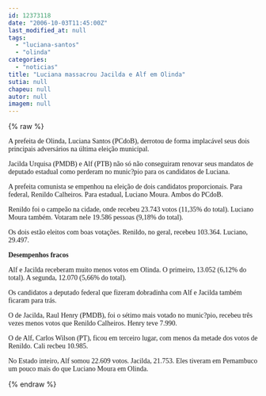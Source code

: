 ```yaml
---
id: 12373118
date: "2006-10-03T11:45:00Z"
last_modified_at: null
tags:
  - "luciana-santos"
  - "olinda"
categories:
  - "noticias"
title: "Luciana massacrou Jacilda e Alf em Olinda"
sutia: null
chapeu: null
autor: null
imagem: null
---
```

{% raw %}
<p><P><FONT face=Verdana>A prefeita de Olinda, Luciana Santos (PCdoB), derrotou de forma implacável seus dois principais adversários na última eleição municipal.</FONT></P></p>
<p><P><FONT face=Verdana>Jacilda Urquisa (PMDB) e Alf (PTB) não só não conseguiram renovar seus mandatos de deputado estadual como perderam no munic?pio para os candidatos de Luciana.</FONT></P></p>
<p><P><FONT face=Verdana>A prefeita comunista se empenhou na eleição de dois candidatos proporcionais. Para federal, Renildo Calheiros. Para estadual, Luciano Moura. Ambos do PCdoB.</FONT></P></p>
<p><P><FONT face=Verdana>Renildo foi o campeão na cidade, onde recebeu 23.743 votos (11,35% do total). Luciano Moura também. Votaram nele 19.586 pessoas (9,18% do total).</FONT></P></p>
<p><P><FONT face=Verdana>Os dois estão eleitos com boas votações. Renildo, no geral, recebeu 103.364. Luciano, 29.497.</FONT></P></p>
<p><P><FONT face=Verdana><STRONG>Desempenhos fracos</STRONG></FONT></P></p>
<p><P><FONT face=Verdana>Alf e Jacilda receberam muito menos votos em Olinda. O primeiro, 13.052 (6,12% do total). A segunda, 12.070 (5,66% do total).</FONT></P></p>
<p><P><FONT face=Verdana>Os candidatos a deputado federal que fizeram dobradinha com Alf e Jacilda também ficaram para trás.</FONT></P></p>
<p><P><FONT face=Verdana>O de Jacilda, Raul Henry (PMDB), foi o sétimo mais votado no munic?pio, recebeu três vezes menos votos que Renildo Calheiros. Henry teve 7.990.</FONT></P></p>
<p><P><FONT face=Verdana>O de Alf, Carlos Wilson (PT), ficou em terceiro lugar, com menos da metade dos votos de Renildo. Cali recbeu 10.985.</FONT></P></p>
<p><P><FONT face=Verdana>No Estado inteiro, Alf somou 22.609 votos. Jacilda, 21.753. Eles tiveram em Pernambuco um pouco mais do que Luciano Moura em Olinda.</FONT></P> </p>
{% endraw %}